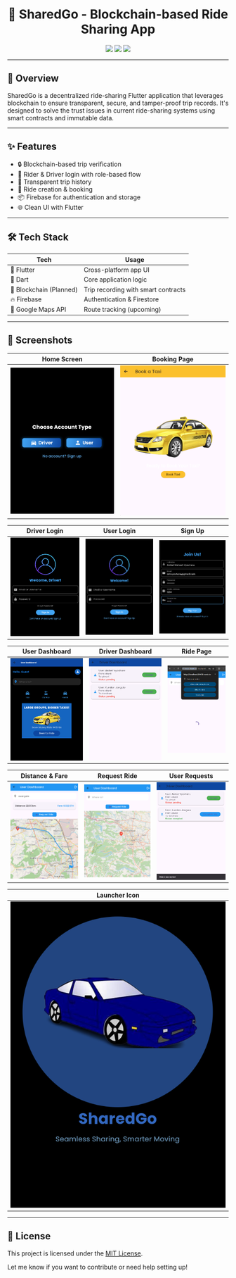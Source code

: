 <h1 align="center">🚗 SharedGo - Blockchain-based Ride Sharing App</h1>

<p align="center">
  <img src="https://img.shields.io/badge/Flutter-%2302569B.svg?style=for-the-badge&logo=flutter&logoColor=white" />
  <img src="https://img.shields.io/badge/Dart-%230175C2.svg?style=for-the-badge&logo=dart&logoColor=white" />
  <img src="https://img.shields.io/badge/License-MIT-green.svg?style=for-the-badge" />
</p>

---

## 📱 Overview

SharedGo is a decentralized ride-sharing Flutter application that leverages blockchain to ensure transparent, secure, and tamper-proof trip records. It's designed to solve the trust issues in current ride-sharing systems using smart contracts and immutable data.

---

## ✨ Features

- 🔒 Blockchain-based trip verification  
- 👤 Rider & Driver login with role-based flow  
- 🧾 Transparent trip history  
- 📍 Ride creation & booking  
- 📦 Firebase for authentication and storage  
- 🌐 Clean UI with Flutter  

---

## 🛠 Tech Stack

| Tech                  | Usage                              |
|-----------------------|-------------------------------------|
| 🧱 Flutter            | Cross-platform app UI              |
| 🧠 Dart               | Core application logic             |
| 🔗 Blockchain (Planned) | Trip recording with smart contracts |
| 🔥 Firebase           | Authentication & Firestore        |
| 📍 Google Maps API    | Route tracking (upcoming)          |

---

## 📸 Screenshots

| Home Screen | Booking Page |
|-------------|--------------|
| ![Home](screenshots/Home.png) | ![Taxi Booking](screenshots/Taxi_Booking_page.png) |

| Driver Login | User Login | Sign Up |
|--------------|------------|---------|
| ![Driver Login](screenshots/Driver_Login.png) | ![User Login](screenshots/user_Login.png) | ![Sign Up](screenshots/Sign_Up.png) |

| User Dashboard | Driver Dashboard | Ride Page |
|----------------|------------------|-----------|
| ![User Home Page](screenshots/User_Home_Page.png) | ![Driver Dashboard](screenshots/Driver_Dashboard.png) | ![Ride Page](screenshots/Ride_page.png) |

| Distance & Fare | Request Ride | User Requests |
|------------------|---------------|----------------|
| ![Distance and Fare](screenshots/Distance_and_Fare.png) | ![Request Ride](screenshots/Request_Ride.png) | ![User Requests](screenshots/User_Requests.png) |

| Launcher Icon |
|----------------|
| ![Launcher Icon](screenshots/Launcher_icon.png) |

---

## 📄 License

This project is licensed under the [MIT License](LICENSE).


Let me know if you want to contribute or need help setting up!
